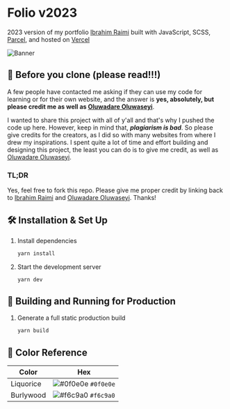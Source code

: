 # Folio v2023

2023 version of my portfolio [Ibrahim Raimi](https://ibrahimraimi.vercel.app) built with JavaScript, SCSS, [Parcel](https://parceljs.org/), and hosted on [Vercel](https://vercel.com)

![Banner](https://i.ibb.co/sFghs4T/screenshot-rocks-3.png)

## 🚨 Before you clone (please read!!!)

A few people have contacted me asking if they can use my code for learning or for their own website, and the answer is **yes, absolutely, but please credit me as well as [Oluwadare Oluwaseyi](https://seyi.dev)**.

I wanted to share this project with all of y'all and that's why I pushed the code up here. However, keep in mind that, _**plagiarism is bad**_. So please give credits for the creators, as I did so with many websites from where I drew my inspirations. I spent quite a lot of time and effort building and designing this project, the least you can do is to give me credit, as well as [Oluwadare Oluwaseyi](https://seyi.dev).

### TL;DR

Yes, feel free to fork this repo. Please give me proper credit by linking back to [Ibrahim Raimi](https://ibrahimraimi.vercel.app) and [Oluwadare Oluwaseyi](https://seyi.dev). Thanks!

## 🛠 Installation & Set Up

1. Install dependencies

   ```sh
   yarn install
   ```

1. Start the development server

   ```sh
   yarn dev
   ```

## 🚀 Building and Running for Production

1. Generate a full static production build

   ```sh
   yarn build
   ```

## 🎨 Color Reference

| Color     | Hex                                                                |
| --------- | ------------------------------------------------------------------ |
| Liquorice | ![#0f0e0e](https://via.placeholder.com/10/0f0e0e?text=+) `#0f0e0e` |
| Burlywood | ![#f6c9a0](https://via.placeholder.com/10/f6c9a0?text=+) `#f6c9a0` |
